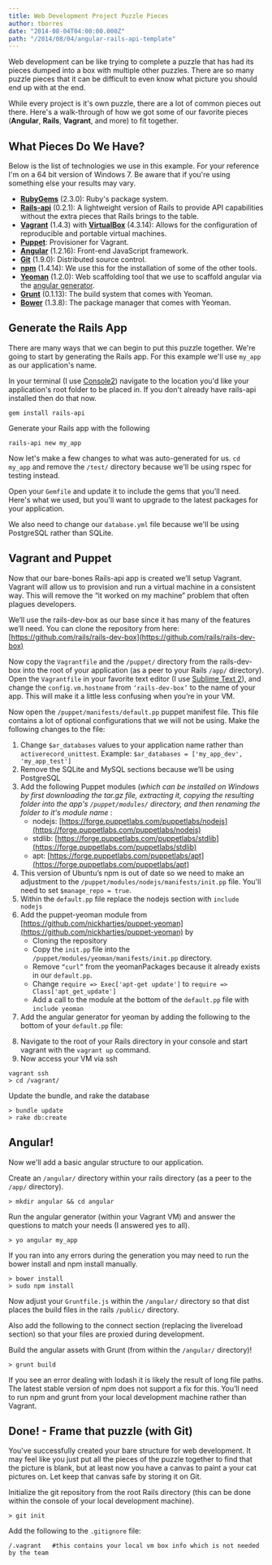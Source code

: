 ```yaml
---
title: Web Development Project Puzzle Pieces
author: tborres
date: "2014-08-04T04:00:00.000Z"
path: "/2014/08/04/angular-rails-api-template"
---
```


Web development can be like trying to complete a puzzle that has had its pieces
dumped into a box with multiple other puzzles. There are so many puzzle pieces
that it can be difficult to even know what picture you should end up with at the
end.

While every project is it's own puzzle, there are a lot of common pieces out
there. Here's a walk-through of how we got some of our favorite pieces
(**Angular**, **Rails**, **Vagrant**, and more) to fit together.

## What Pieces Do We Have?

Below is the list of technologies we use in this example. For your reference I'm
on a 64 bit version of Windows 7. Be aware that if you're using something else
your results may vary.

* **[RubyGems](http://sourceforge.net/projects/console/files/)** (2.3.0): Ruby's
  package system.
* **[Rails-api](https://github.com/rails-api/rails-api)** (0.2.1): A lightweight
  version of Rails to provide API capabilities without the extra pieces that
  Rails brings to the table.
* **[Vagrant](http://www.vagrantup.com/)** (1.4.3) with
  **[VirtualBox](https://www.virtualbox.org/)** (4.3.14): Allows for the
  configuration of reproducible and portable virtual machines.
* **[Puppet](http://puppetlabs.com/puppet/puppet-open-source)**: Provisioner for
  Vagrant.
* **[Angular](https://angularjs.org/)** (1.2.16): Front-end JavaScript
  framework.
* **[Git](http://git-scm.com/)** (1.9.0): Distributed source control.
* **[npm](http://nodejs.org/)** (1.4.14): We use this for the installation of
  some of the other tools.
* **[Yeoman](http://yeoman.io/)** (1.2.0): Web scaffolding tool that we use to
  scaffold angular via the
  [angular generator](https://github.com/yeoman/generator-angular).
* **[Grunt](http://gruntjs.com/)** (0.1.13): The build system that comes with
  Yeoman.
* **[Bower](http://bower.io/)** (1.3.8): The package manager that comes with
  Yeoman.

## Generate the Rails App

There are many ways that we can begin to put this puzzle together. We're going
to start by generating the Rails app. For this example we'll use `my_app` as our
application's name.

In your terminal (I use
[Console2](http://sourceforge.net/projects/console/files/)) navigate to the
location you'd like your application's root folder to be placed in. If you don't
already have rails-api installed then do that now.

    gem install rails-api

Generate your Rails app with the following

    rails-api new my_app

Now let's make a few changes to what was auto-generated for us. `cd my_app` and
remove the `/test/` directory because we'll be using rspec for testing instead.

Open your `Gemfile` and update it to include the gems that you'll need. Here's
what we used, but you'll want to upgrade to the latest packages for your
application.

<script src="https://gist.github.com/tborres/67ed702ad8cfafaeec05.js?file=Gemfile"></script>

We also need to change our `database.yml` file because we'll be using PostgreSQL
rather than SQLite.

<script src="https://gist.github.com/tborres/67ed702ad8cfafaeec05.js?file=database.yml"></script>

## Vagrant and Puppet

Now that our bare-bones Rails-api app is created we’ll setup Vagrant. Vagrant
will allow us to provision and run a virtual machine in a consistent way. This
will remove the “it worked on my machine” problem that often plagues developers.

We’ll use the rails-dev-box as our base since it has many of the features we’ll
need. You can clone the repository from here:
[https://github.com/rails/rails-dev-box](https://github.com/rails/rails-dev-box)

Now copy the `Vagrantfile` and the `/puppet/` directory from the rails-dev-box
into the root of your application (as a peer to your Rails `/app/` directory).
Open the `Vagrantfile` in your favorite text editor (I use
[Sublime Text 2](http://www.sublimetext.com/)), and change the
`config.vm.hostname` from `‘rails-dev-box’` to the name of your app. This will
make it a little less confusing when you’re in your VM.

Now open the `/puppet/manifests/default.pp` puppet manifest file. This file
contains a lot of optional configurations that we will not be using. Make the
following changes to the file:

1.  Change `$ar_databases` values to your application name rather than
    `activerecord_unittest`. Example: `$ar_databases = ['my_app_dev', 'my_app_test']`
2.  Remove the SQLite and MySQL sections because we’ll be using PostgreSQL
3.  Add the following Puppet modules (_which can be installed on Windows by first
    downloading the tar.gz file, extracting it, copying the resulting folder into
    the app's `/puppet/modules/` directory, and then renaming the folder to it's
    module name_ :
    * nodejs:
      [https://forge.puppetlabs.com/puppetlabs/nodejs](https://forge.puppetlabs.com/puppetlabs/nodejs)
    * stdlib:
      [https://forge.puppetlabs.com/puppetlabs/stdlib](https://forge.puppetlabs.com/puppetlabs/stdlib)
    * apt:
      [https://forge.puppetlabs.com/puppetlabs/apt](https://forge.puppetlabs.com/puppetlabs/apt)
4.  This version of Ubuntu’s npm is out of date so we need to make an adjustment
    to the `/puppet/modules/nodejs/manifests/init.pp` file. You'll need to set
    `$manage_repo = true`.
5.  Within the `default.pp` file replace the nodejs section with `include nodejs`
6.  Add the puppet-yeoman module from
    [https://github.com/nickhartjes/puppet-yeoman](https://github.com/nickhartjes/puppet-yeoman)
    by
    * Cloning the repository
    * Copy the `init.pp` file into the `/puppet/modules/yeoman/manifests/init.pp`
      directory.
    * Remove `“curl”` from the yeomanPackages because it already exists in our
      `default.pp`.
    * Change `require => Exec['apt-get update']` to `require => Class['apt_get_update']`
    * Add a call to the module at the bottom of the `default.pp` file with
      `include yeoman`
7.  Add the angular generator for yeoman by adding the following to the bottom of
    your `default.pp` file:

<code data-gist-id="67ed702ad8cfafaeec05" data-gist-file="default.pp" data-gist-line="109-113"></code>

8.  Navigate to the root of your Rails directory in your console and start
    vagrant with the `vagrant up` command.
9.  Now access your VM via ssh

```
vagrant ssh
> cd /vagrant/
```

Update the bundle, and rake the database

```
> bundle update
> rake db:create
```

## Angular!

Now we'll add a basic angular structure to our application.

Create an `/angular/` directory within your rails directory (as a peer to the
`/app/` directory).

```
> mkdir angular && cd angular
```

Run the angular generator (within your Vagrant VM) and answer the questions to
match your needs (I answered yes to all).

```
> yo angular my_app
```

If you ran into any errors during the generation you may need to run the bower
install and npm install manually.

```
> bower install
> sudo npm install
```

Now adjust your `Gruntfile.js` within the `/angular/` directory so that dist
places the build files in the rails `/public/` directory.

<code data-gist-id="67ed702ad8cfafaeec05" data-gist-file="Gruntfile.js" data-gist-line="21-24"></code>

Also add the following to the connect section (replacing the livereload section)
so that your files are proxied during development.

<code data-gist-id="67ed702ad8cfafaeec05" data-gist-file="Gruntfile.js" data-gist-line="76-98"></code>

Build the angular assets with Grunt (from within the `/angular/` directory)!

```
> grunt build
```

If you see an error dealing with lodash it is likely the result of long file
paths. The latest stable version of npm does not support a fix for this. You’ll
need to run npm and grunt from your local development machine rather than
Vagrant.

## Done! - Frame that puzzle (with Git)

You've successfully created your bare structure for web development. It may feel
like you just put all the pieces of the puzzle together to find that the picture
is blank, but at least now you have a canvas to paint a your cat pictures on.
Let keep that canvas safe by storing it on Git.

Initialize the git repository from the root Rails directory (this can be done
within the console of your local development machine).

```
> git init
```

Add the following to the `.gitignore` file:

```
/.vagrant 	#this contains your local vm box info which is not needed by the team
```
